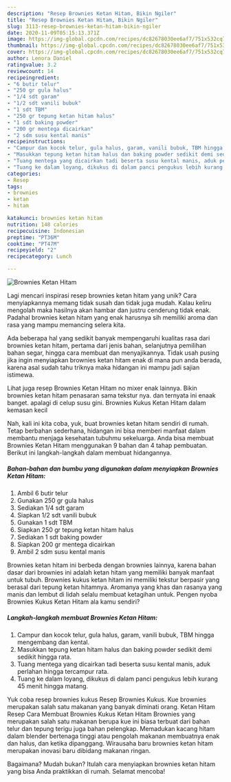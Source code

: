 ```yaml
---
description: "Resep Brownies Ketan Hitam, Bikin Ngiler"
title: "Resep Brownies Ketan Hitam, Bikin Ngiler"
slug: 3113-resep-brownies-ketan-hitam-bikin-ngiler
date: 2020-11-09T05:15:13.371Z
image: https://img-global.cpcdn.com/recipes/dc82678030ee6af7/751x532cq70/brownies-ketan-hitam-foto-resep-utama.jpg
thumbnail: https://img-global.cpcdn.com/recipes/dc82678030ee6af7/751x532cq70/brownies-ketan-hitam-foto-resep-utama.jpg
cover: https://img-global.cpcdn.com/recipes/dc82678030ee6af7/751x532cq70/brownies-ketan-hitam-foto-resep-utama.jpg
author: Lenora Daniel
ratingvalue: 3.2
reviewcount: 14
recipeingredient:
- "6 butir telur"
- "250 gr gula halus"
- "1/4 sdt garam"
- "1/2 sdt vanili bubuk"
- "1 sdt TBM"
- "250 gr tepung ketan hitam halus"
- "1 sdt baking powder"
- "200 gr mentega dicairkan"
- "2 sdm susu kental manis"
recipeinstructions:
- "Campur dan kocok telur, gula halus, garam, vanili bubuk, TBM hingga mengembang dan kental."
- "Masukkan tepung ketan hitam halus dan baking powder sedikit demi sedikit hingga rata."
- "Tuang mentega yang dicairkan tadi beserta susu kental manis, aduk perlahan hingga tercampur rata."
- "Tuang ke dalam loyang, dikukus di dalam panci pengukus lebih kurang 45 menit hingga matang."
categories:
- Resep
tags:
- brownies
- ketan
- hitam

katakunci: brownies ketan hitam 
nutrition: 148 calories
recipecuisine: Indonesian
preptime: "PT36M"
cooktime: "PT47M"
recipeyield: "2"
recipecategory: Lunch

---
```



![Brownies Ketan Hitam](https://img-global.cpcdn.com/recipes/dc82678030ee6af7/751x532cq70/brownies-ketan-hitam-foto-resep-utama.jpg)

Lagi mencari inspirasi resep brownies ketan hitam yang unik? Cara menyiapkannya memang tidak susah dan tidak juga mudah. Kalau keliru mengolah maka hasilnya akan hambar dan justru cenderung tidak enak. Padahal brownies ketan hitam yang enak harusnya sih memiliki aroma dan rasa yang mampu memancing selera kita.

Ada beberapa hal yang sedikit banyak mempengaruhi kualitas rasa dari brownies ketan hitam, pertama dari jenis bahan, selanjutnya pemilihan bahan segar, hingga cara membuat dan menyajikannya. Tidak usah pusing jika ingin menyiapkan brownies ketan hitam enak di mana pun anda berada, karena asal sudah tahu triknya maka hidangan ini mampu jadi sajian istimewa.

Lihat juga resep Brownies Ketan Hitam no mixer enak lainnya. Bikin brownies ketan hitam penasaran sama tekstur nya. dan ternyata ini enaak banget. apalagi di celup susu gini. Brownies Kukus Ketan Hitam dalam kemasan kecil


Nah, kali ini kita coba, yuk, buat brownies ketan hitam sendiri di rumah. Tetap berbahan sederhana, hidangan ini bisa memberi manfaat dalam membantu menjaga kesehatan tubuhmu sekeluarga. Anda bisa membuat Brownies Ketan Hitam menggunakan 9 bahan dan 4 tahap pembuatan. Berikut ini langkah-langkah dalam membuat hidangannya.

<!--inarticleads1-->

##### Bahan-bahan dan bumbu yang digunakan dalam menyiapkan Brownies Ketan Hitam:

1. Ambil 6 butir telur
1. Gunakan 250 gr gula halus
1. Sediakan 1/4 sdt garam
1. Siapkan 1/2 sdt vanili bubuk
1. Gunakan 1 sdt TBM
1. Siapkan 250 gr tepung ketan hitam halus
1. Sediakan 1 sdt baking powder
1. Siapkan 200 gr mentega dicairkan
1. Ambil 2 sdm susu kental manis


Brownies ketan hitam ini berbeda dengan brownies lainnya, karena bahan dasar dari brownies ini adalah ketan hitam yang memiliki banyak manfaat untuk tubuh. Brownies kukus ketan hitam ini memiliki tekstur berpasir yang berasal dari tepung ketan hitamnya. Aromanya yang khas dan rasanya yang manis dan lembut di lidah selalu membuat ketagihan untuk. Pengen nyoba Brownies Kukus Ketan Hitam ala kamu sendiri? 

<!--inarticleads2-->

##### Langkah-langkah membuat Brownies Ketan Hitam:

1. Campur dan kocok telur, gula halus, garam, vanili bubuk, TBM hingga mengembang dan kental.
1. Masukkan tepung ketan hitam halus dan baking powder sedikit demi sedikit hingga rata.
1. Tuang mentega yang dicairkan tadi beserta susu kental manis, aduk perlahan hingga tercampur rata.
1. Tuang ke dalam loyang, dikukus di dalam panci pengukus lebih kurang 45 menit hingga matang.


Yuk coba resep brownies kukus Resep Brownies Kukus. Kue brownies merupakan salah satu makanan yang banyak diminati orang. Ketan Hitam Resep Cara Membuat Brownies Kukus Ketan Hitam Brownies yang merupakan salah satu makanan berupa kue ini biasa terbuat dari bahan telur dan tepung terigu juga bahan pelengkap. Memadukan kacang hitam dalam blender bertenaga tinggi atau pengolah makanan membuatnya enak dan halus, dan ketika dipanggang. Wirausaha baru brownies ketan hitam merupakan inovasi baru dibidang makanan ringan. 

Bagaimana? Mudah bukan? Itulah cara menyiapkan brownies ketan hitam yang bisa Anda praktikkan di rumah. Selamat mencoba!
